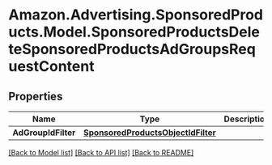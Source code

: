 # Amazon.Advertising.SponsoredProducts.Model.SponsoredProductsDeleteSponsoredProductsAdGroupsRequestContent

## Properties

Name | Type | Description | Notes
------------ | ------------- | ------------- | -------------
**AdGroupIdFilter** | [**SponsoredProductsObjectIdFilter**](SponsoredProductsObjectIdFilter.md) |  | 

[[Back to Model list]](../README.md#documentation-for-models) [[Back to API list]](../README.md#documentation-for-api-endpoints) [[Back to README]](../README.md)

